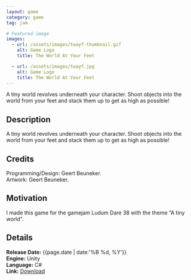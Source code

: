 ```yaml
---
layout: game
category: game
tag: jam

# Featured image
images:
  - url: /assets/images/twayf-thumbnail.gif
    alt: Game Logo
    title: The World At Your Feet

  - url: /assets/images/twayf.jpg
    alt: Game Logo
    title: The World At Your Feet
---
```


A tiny world revolves underneath your character. Shoot objects into the world from your feet and stack them up to get as high as possible!
<!--content-->

## Description
A tiny world revolves underneath your character. Shoot objects into the world from your feet and stack them up to get as high as possible!

## Credits
Programming/Design: Geert Beuneker.  
Artwork: Geert Beuneker.

## Motivation
I made this game for the gamejam Ludum Dare 38 with the theme “A tiny world”.

## Details
**Release Date:** {{page.date | date:'%B %d, %Y'}}  
**Engine:** Unity  
**Language:** C#  
**Link:** [Download](http://gamejolt.com/games/TWAYF/251647)
